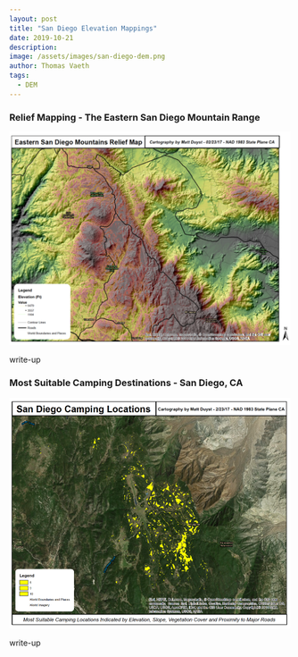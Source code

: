 ```yaml
---
layout: post
title: "San Diego Elevation Mappings"
date: 2019-10-21
description: 
image: /assets/images/san-diego-dem.png
author: Thomas Vaeth
tags: 
  - DEM
---
```

### Relief Mapping - The Eastern San Diego Mountain Range

![Placeholder](/assets/images/san-diego-dem.png)

write-up

### Most Suitable Camping Destinations - San Diego, CA

![Placeholder](/assets/images/camping-locations.png)

write-up